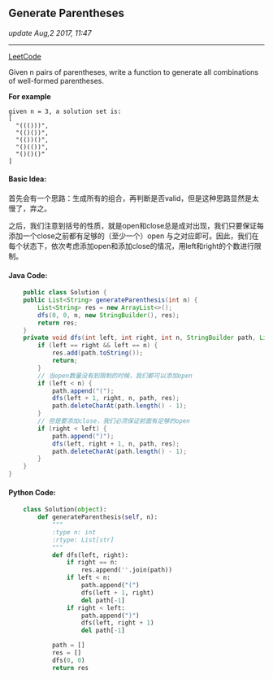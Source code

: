 ## Generate Parentheses
_update Aug,2 2017, 11:47_

---
[LeetCode](https://leetcode.com/problems/generate-parentheses/description/)

Given n pairs of parentheses, write a function to generate all combinations of well-formed parentheses.

**For example**

    given n = 3, a solution set is:
    [
      "((()))",
      "(()())",
      "(())()",
      "()(())",
      "()()()"
    ]

#### Basic Idea:
首先会有一个思路：生成所有的组合，再判断是否valid，但是这种思路显然是太慢了，弃之。

之后，我们注意到括号的性质，就是open和close总是成对出现，我们只要保证每添加一个close之前都有足够的（至少一个）open 与之对应即可。因此，我们在每个状态下，依次考虑添加open和添加close的情况，用left和right的个数进行限制。

#### Java Code:
```java
    public class Solution {
    public List<String> generateParenthesis(int n) {
        List<String> res = new ArrayList<>();
        dfs(0, 0, n, new StringBuilder(), res);
        return res;
    }
    private void dfs(int left, int right, int n, StringBuilder path, List<String> res) {
        if (left == right && left == n) {
            res.add(path.toString());
            return;
        }
        // 当open数量没有到限制的时候，我们都可以添加open
        if (left < n) {
            path.append("(");
            dfs(left + 1, right, n, path, res);
            path.deleteCharAt(path.length() - 1);
        }
        // 但是要添加close，我们必须保证前面有足够的open
        if (right < left) {
            path.append(")");
            dfs(left, right + 1, n, path, res);
            path.deleteCharAt(path.length() - 1);
        }
    }
}
```

#### Python Code:
```python
    class Solution(object):
        def generateParenthesis(self, n):
            """
            :type n: int
            :rtype: List[str]
            """
            def dfs(left, right):
                if right == n:
                    res.append(''.join(path))
                if left < n:
                    path.append("(")
                    dfs(left + 1, right)
                    del path[-1]
                if right < left:
                    path.append(")")
                    dfs(left, right + 1)
                    del path[-1]

            path = []
            res = []
            dfs(0, 0)
            return res
```
